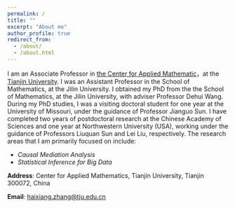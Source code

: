 ```yaml
---
permalink: /
title: ""
excerpt: "About me"
author_profile: true
redirect_from: 
  - /about/
  - /about.html
---
```


I am an Associate Professor in <a href="http://cam.tju.edu.cn/">the Center for Applied Mathematic</a>，at the  <a href="http://www.tju.edu.cn/">Tianjin University</a>. I was an Assistant Professor in the School of Mathematics, at the Jilin University. I obtained my PhD from the  the School of Mathematics, at the Jilin University, with adviser Professor Dehui Wang. During my PhD studies, I was a visiting doctoral student for one year at the University of Missouri, under the guidance of Professor Jianguo Sun. I have completed two years of postdoctoral research at the Chinese Academy of Sciences and one year at Northwestern University (USA), working under the guidance of Professors Liuquan Sun and Lei Liu, respectively. The research areas that I am primarily focused on include:
* *Causal Mediation Analysis*
* *Statistical Inference for Big Data*


**Address**: Center for Applied Mathematics, Tianjin University, Tianjin 300072, China

**Email**: haixiang.zhang@tju.edu.cn
